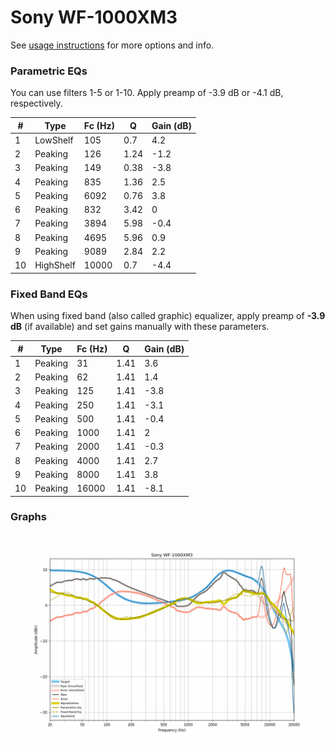 # Sony WF-1000XM3
See [usage instructions](https://github.com/jaakkopasanen/AutoEq#usage) for more options and info.

### Parametric EQs
You can use filters 1-5 or 1-10. Apply preamp of -3.9 dB or -4.1 dB, respectively.

|   # | Type      |   Fc (Hz) |    Q |   Gain (dB) |
|-----|-----------|-----------|------|-------------|
|   1 | LowShelf  |       105 | 0.7  |         4.2 |
|   2 | Peaking   |       126 | 1.24 |        -1.2 |
|   3 | Peaking   |       149 | 0.38 |        -3.8 |
|   4 | Peaking   |       835 | 1.36 |         2.5 |
|   5 | Peaking   |      6092 | 0.76 |         3.8 |
|   6 | Peaking   |       832 | 3.42 |         0   |
|   7 | Peaking   |      3894 | 5.98 |        -0.4 |
|   8 | Peaking   |      4695 | 5.96 |         0.9 |
|   9 | Peaking   |      9089 | 2.84 |         2.2 |
|  10 | HighShelf |     10000 | 0.7  |        -4.4 |

### Fixed Band EQs
When using fixed band (also called graphic) equalizer, apply preamp of **-3.9 dB** (if available) and set gains manually with these parameters.

|   # | Type    |   Fc (Hz) |    Q |   Gain (dB) |
|-----|---------|-----------|------|-------------|
|   1 | Peaking |        31 | 1.41 |         3.6 |
|   2 | Peaking |        62 | 1.41 |         1.4 |
|   3 | Peaking |       125 | 1.41 |        -3.8 |
|   4 | Peaking |       250 | 1.41 |        -3.1 |
|   5 | Peaking |       500 | 1.41 |        -0.4 |
|   6 | Peaking |      1000 | 1.41 |         2   |
|   7 | Peaking |      2000 | 1.41 |        -0.3 |
|   8 | Peaking |      4000 | 1.41 |         2.7 |
|   9 | Peaking |      8000 | 1.41 |         3.8 |
|  10 | Peaking |     16000 | 1.41 |        -8.1 |

### Graphs
![](./Sony%20WF-1000XM3.png)
